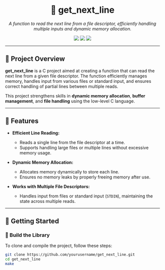 <h1 align="center">📄 get_next_line</h1>

<p align="center">
  <i>A function to read the next line from a file descriptor, efficiently handling multiple inputs and dynamic memory allocation.</i>
</p>

<p align="center">
  <img src="https://img.shields.io/badge/Language-C-blue.svg" />
  <img src="https://img.shields.io/badge/Project-get_next_line-yellowgreen.svg" />
  <img src="https://img.shields.io/badge/Status-Completed-brightgreen.svg" />
</p>

---

## 📌 Project Overview

**get_next_line** is a C project aimed at creating a function that can read the next line from a given file descriptor. The function efficiently manages memory, handles input from various files or standard input, and ensures correct handling of partial lines between multiple reads.

This project strengthens skills in **dynamic memory allocation**, **buffer management**, and **file handling** using the low-level C language.

---

## 🔧 Features

- **Efficient Line Reading:**
  - Reads a single line from the file descriptor at a time.
  - Supports handling large files or multiple lines without excessive memory usage.
  
- **Dynamic Memory Allocation:**
  - Allocates memory dynamically to store each line.
  - Ensures no memory leaks by properly freeing memory after use.
  
- **Works with Multiple File Descriptors:**
  - Handles input from files or standard input (`STDIN`), maintaining the state across multiple reads.

---

## 🚀 Getting Started

### 🔨 Build the Library

To clone and compile the project, follow these steps:

```bash
git clone https://github.com/yourusername/get_next_line.git
cd get_next_line
make
